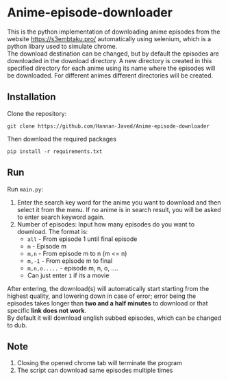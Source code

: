 # Anime-episode-downloader
This is the python implementation of downloading anime episodes from the website https://s3embtaku.pro/ automatically using selenium, which is a python libary used to simulate chrome.<br>
The download destination can be changed, but by default the episodes are downloaded in the download directory. A new directory is created in this specified directory for each anime using its name where the episodes will be downloaded. For different animes different directories will be created.
## Installation
Clone the repository:
```
git clone https://github.com/Hannan-Javed/Anime-episode-downloader
```
Then download the required packages
```shell
pip install -r requirements.txt
```
## Run
Run `main.py`:
1. Enter the search key word for the anime you want to download and then select it from the menu. If no anime is in search result, you will be asked to enter search keyword again.
2. Number of episodes: Input how many episodes do you want to download. The format is:
    - `all` - From episode 1 until final episode
    - `m` - Episode m
    - `m,n` - From episode m to n (m <= n)
    - `m,-1` - From episode m to final
    - `m,n,o.....` - episode m, n, o, ....
    - Can just enter `1` if its a movie

After entering, the download(s) will automatically start starting from the highest quality, and lowering down in case of error; error being the episodes takes longer than **two and a half minutes** to download or that specific **link does not work**.<br>
By default it will download english subbed episodes, which can be changed to dub.
## Note
1. Closing the opened chrome tab will terminate the program
2. The script can download same episodes multiple times